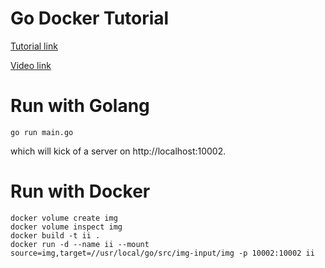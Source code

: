 # Go Docker Tutorial
[Tutorial link](https://tutorialedge.net/golang/go-docker-tutorial/)

[Video link](https://www.youtube.com/watch?time_continue=617&v=lIbdPrUpGz4&feature=emb_logo)

# Run with Golang
```
go run main.go
```
which will kick of a server on http://localhost:10002.

# Run with Docker
```
docker volume create img
docker volume inspect img
docker build -t ii .
docker run -d --name ii --mount source=img,target=//usr/local/go/src/img-input/img -p 10002:10002 ii

```

